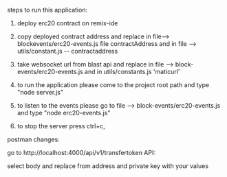 steps to run this application:



1. deploy erc20 contract on remix-ide

2. copy deployed contract address and replace in file--> blockevents/erc20-events.js file  contractAddress and in file --> utils/constant.js  -- contractaddress


3. take websocket url from blast api and replace in file --> block-events/erc20-events.js  and in utils/constants.js 'maticurl'


4. to run the application please come to the project root path and type "node server.js"

5. to listen to the events please go to file --> block-events/erc20-events.js and type "node erc20-events.js"

6. to stop the server press ctrl+c,



postman changes:


go to http://localhost:4000/api/v1/transfertoken API:


select body and replace from address and private key with your values



